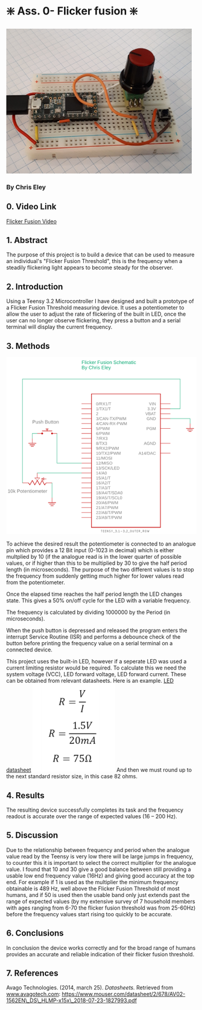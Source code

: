 # :sparkle: Ass. 0- Flicker fusion :sparkle:

![prototype](Documentation/Images/Prototype.png)

### By Chris Eley

## 0. Video Link

[Flicker Fusion Video](https://youtu.be/r8V6gB2CDY4)

## 1. Abstract

The purpose of this project is to build a device that can be used to measure an individual&#39;s &quot;Flicker Fusion Threshold&quot;, this is the frequency when a steadily flickering light appears to become steady for the observer.

## 2. Introduction

Using a Teensy 3.2 Microcontroller I have designed and built a prototype of a Flicker Fusion Threshold measuring device. It uses a potentiometer to allow the user to adjust the rate of flickering of the built in LED, once the user can no longer observe flickering, they press a button and a serial terminal will display the current frequency.

## 3. Methods

![schematic](Documentation/Images/Schematic.PNG)

To achieve the desired result the potentiometer is connected to an analogue pin which provides a 12 Bit input (0-1023 in decimal) which is either multplied by 10 (if the analogue read is in the lower quarter of possible values, or if higher than this to be multiplied by 30 to give the half period length (in microseconds). The purpose of the two different values is to stop the frequency from suddenly getting much higher for lower values read from the potentiometer. 

Once the elapsed time reaches the half period length the LED changes state. This gives a 50% on/off cycle for the LED with a variable frequency.

The frequency is calculated by dividing 1000000 by the Period (in microseconds).

When the push button is depressed and released the program enters the interrupt Service Routine (ISR) and performs a debounce check of the button before printing the frequency value on a serial terminal on a connected device.

This project uses the built-in LED, however if a seperate LED was used a current limiting resistor would be required. To calculate this we need the system voltage (VCC), LED forward voltage, LED forward current. These can be obtained from relevant datasheets. Here is an example.
[LED datasheet](Documentation/Datasheets/element14_1003210_LED.pdf)
![calc](Documentation/Images/CLRcalc.PNG)
And then we must round up to the next standard resistor size, in this case 82 ohms.


## 4. Results

The resulting device successfully completes its task and the frequency readout is accurate over the range of expected values (16 – 200 Hz).

## 5. Discussion

Due to the relationship between frequency and period when the analogue value read by the Teensy is very low there will be large jumps in frequency, to counter this it is important to select the correct multiplier for the analogue value. I found that 10 and 30 give a good balance between still providing a usable low end frequency value (16Hz) and giving good accuracy at the top end. For example if 1 is used as the multiplier the minimum frequency obtainable is 489 Hz, well above the Flicker Fusion Threshold of most humans, and if 50 is used then the usable band only just extends past the range of expected values (by my extensive survey of 7 household members with ages ranging from 6-70 the flicker fusion threshold was from 25-60Hz) before the frequency values start rising too quickly to be accurate.

## 6. Conclusions

In conclusion the device works correctly and for the broad range of humans provides an accurate and reliable indication of their flicker fusion threshold.

## 7. References

Avago Technologies. (2014, march 25). _Datasheets._ Retrieved from www.avagotech.com: https://www.mouser.com/datasheet/2/678/AV02-1562EN\_DS\_HLMP-x15x\_2018-07-23-1827993.pdf